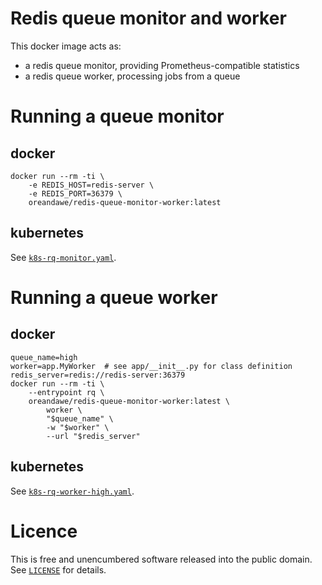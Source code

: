 # Redis queue monitor and worker

This docker image acts as:

- a redis queue monitor, providing Prometheus-compatible statistics
- a redis queue worker, processing jobs from a queue

# Running a queue monitor

## docker
```shell
docker run --rm -ti \
	-e REDIS_HOST=redis-server \
	-e REDIS_PORT=36379 \
	oreandawe/redis-queue-monitor-worker:latest
```

## kubernetes

See [`k8s-rq-monitor.yaml`](/k8s-rq-monitor.yaml).

# Running a queue worker

## docker
```shell
queue_name=high
worker=app.MyWorker  # see app/__init__.py for class definition
redis_server=redis://redis-server:36379
docker run --rm -ti \
	--entrypoint rq \
	oreandawe/redis-queue-monitor-worker:latest \
		worker \
		"$queue_name" \
		-w "$worker" \
		--url "$redis_server"
```

## kubernetes

See [`k8s-rq-worker-high.yaml`](/k8s-rq-worker-high.yaml).

# Licence

This is free and unencumbered software released into the public domain. See [`LICENSE`](/LICENSE) for details.
